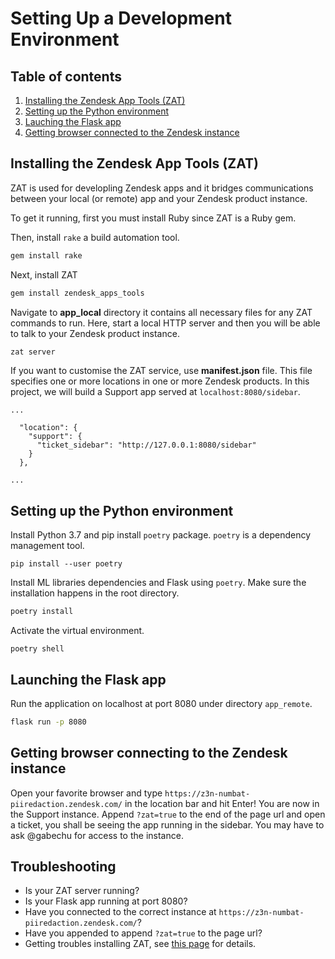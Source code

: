 # Setting Up a Development Environment


## Table of contents

1. [Installing the Zendesk App Tools (ZAT)](#dev-zat)
2. [Setting up the Python environment](#dev-python)
3. [Lauching the Flask app](#dev-flask)
4. [Getting browser connected to the Zendesk instance](#dev-instance)


## Installing the Zendesk App Tools (ZAT) <a name='dev-zat'></a>
ZAT is used for developling Zendesk apps and it bridges communications between your local (or remote) app and your Zendesk product instance.

To get it running, first you must install Ruby since ZAT is a Ruby gem.

Then, install `rake` a build automation tool.
```sh
gem install rake
```

Next, install ZAT
```sh
gem install zendesk_apps_tools
```

Navigate to **app_local** directory it contains all necessary files for any ZAT commands to run. Here, start a local HTTP server and then you will be able to talk to your Zendesk product instance.
``` sh
zat server
```

If you want to customise the ZAT service, use **manifest.json** file. This file specifies one or more locations in one or more Zendesk products. In this project, we will build a Support app served at `localhost:8080/sidebar`.
```
...

  "location": {
    "support": {
      "ticket_sidebar": "http://127.0.0.1:8080/sidebar"
    }
  },

...

```

## Setting up the Python environment <a name='dev-python'></a>
Install Python 3.7 and pip install `poetry` package. `poetry` is a dependency management tool.
```
pip install --user poetry
```
Install ML libraries dependencies and Flask using `poetry`. Make sure the installation happens in the root directory.
```sh
poetry install
```
Activate the virtual environment.
```
poetry shell
```

## Launching the Flask app <a name='dev-flask'></a>
Run the application on localhost at port 8080 under directory `app_remote`.
```sh
flask run -p 8080
```

## Getting browser connecting to the Zendesk instance <a name='dev-instance'></a>
Open your favorite browser and type `https://z3n-numbat-piiredaction.zendesk.com/` in the location bar and hit Enter! You are now in the Support instance. Append `?zat=true` to the end of the page url and open a ticket, you shall be seeing the app running in the sidebar. You may have to ask @gabechu for access to the instance.

## Troubleshooting
- Is your ZAT server running?
- Is your Flask app running at port 8080?
- Have you connected to the correct instance at `https://z3n-numbat-piiredaction.zendesk.com/`?
- Have you appended to append `?zat=true` to the page url?
- Getting troubles installing ZAT, see [this page](https://develop.zendesk.com/hc/en-us/articles/360001075048-Installing-and-using-the-Zendesk-apps-tools) for details.